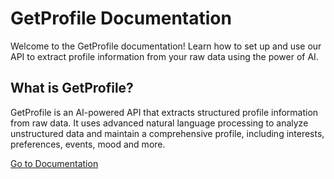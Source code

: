 # GetProfile Documentation

Welcome to the GetProfile documentation! Learn how to set up and use our API to extract profile information from your raw data using the power of AI.

## What is GetProfile?

GetProfile is an AI-powered API that extracts structured profile information from raw data. It uses advanced natural language processing to analyze unstructured data and maintain a comprehensive profile, including interests, preferences, events, mood and more.

[Go to Documentation](https://getprofile-docs.miliukov.dev)
